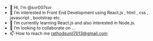 - 👋 Hi, I’m @svr007svr
- 👀 I’m interested in Front End Development using React.js , html , css , javascript , bootstrap etc.
- 🌱 I’m currently learning React.js and also interested in Node.js.
- 💞️ I’m looking to collaborate on ...
- 📫 How to reach me rathodsunil7013@gmail.com

<!---
svr007svr/svr007svr is a ✨ special ✨ repository because its `README.md` (this file) appears on your GitHub profile.
You can click the Preview link to take a look at your changes.
--->
